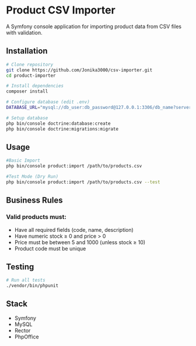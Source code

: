 # Product CSV Importer

A Symfony console application for importing product data from CSV files with validation.

## Installation

```bash
# Clone repository
git clone https://github.com/Jonika3000/csv-importer.git
cd product-importer

# Install dependencies
composer install

# Configure database (edit .env)
DATABASE_URL="mysql://db_user:db_password@127.0.0.1:3306/db_name?serverVersion=8.0"

# Setup database
php bin/console doctrine:database:create
php bin/console doctrine:migrations:migrate
```

## Usage

```bash
#Basic Import
php bin/console product:import /path/to/products.csv

#Test Mode (Dry Run)
php bin/console product:import /path/to/products.csv --test
```

## Business Rules

### Valid products must:

- Have all required fields (code, name, description)
- Have numeric stock ≥ 0 and price > 0
- Price must be between 5 and 1000 (unless stock ≥ 10)
- Product code must be unique

## Testing

```bash
# Run all tests
./vendor/bin/phpunit
```

## Stack

- Symfony
- MySQL
- Rector
- PhpOffice
